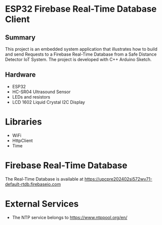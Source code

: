 # ESP32 Firebase Real-Time Database Client

## Summary
This project is an embedded system application that illustrates how to build and send Requests to a Firebase Real-Time Database from a Safe Distance Detector IoT System. The project is developed with C++ Arduino Sketch.  

## Hardware
- ESP32
- HC-SR04 Ultrasound Sensor
- LEDs and resistors
- LCD 1602 Liquid Crystal I2C Display


# Libraries
- WiFi
- HttpClient
- Time

# Firebase Real-Time Database
  The Real-Time Database is available at https://upcpre202402si572wv71-default-rtdb.firebaseio.com

# External Services
- The NTP service belongs to https://www.ntppool.org/en/